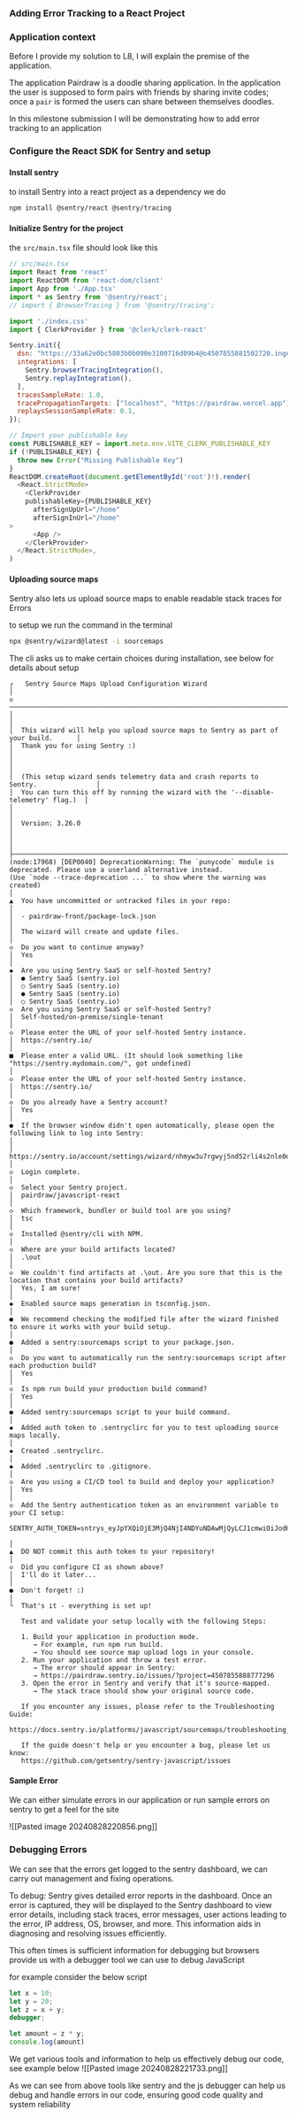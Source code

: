 ### Adding Error Tracking to a React Project

### Application context

Before I provide my solution to L8, I will explain the premise of the application.

The application Pairdraw is a doodle sharing application. In the application the user is supposed to form pairs with friends by sharing invite codes; once a `pair` is formed the users can share between themselves doodles.

In this milestone submission I will be demonstrating how to add error tracking to an application
### Configure the React SDK for Sentry and setup

#### Install sentry

to install Sentry into a react project as a dependency we do 

```bash
npm install @sentry/react @sentry/tracing
```
#### Initialize Sentry for the project

the `src/main.tsx` file should look like this

```jsx
// src/main.tsx
import React from 'react'
import ReactDOM from 'react-dom/client'
import App from './App.tsx'
import * as Sentry from '@sentry/react';
// import { BrowserTracing } from '@sentry/tracing';

import './index.css'
import { ClerkProvider } from '@clerk/clerk-react'

Sentry.init({
  dsn: "https://33a62e0bc5803b0b090e3100716d09b4@o4507855881502720.ingest.de.sentry.io/4507855888777296",
  integrations: [
    Sentry.browserTracingIntegration(),
    Sentry.replayIntegration(),
  ],
  tracesSampleRate: 1.0,
  tracePropagationTargets: ["localhost", "https://pairdraw.vercel.app"],
  replaysSessionSampleRate: 0.1,
});

// Import your publishable key
const PUBLISHABLE_KEY = import.meta.env.VITE_CLERK_PUBLISHABLE_KEY
if (!PUBLISHABLE_KEY) {
  throw new Error("Missing Publishable Key")
}
ReactDOM.createRoot(document.getElementById('root')!).render(
  <React.StrictMode>
    <ClerkProvider
    publishableKey={PUBLISHABLE_KEY}
      afterSignUpUrl="/home"
      afterSignInUrl="/home"
>
      <App />
    </ClerkProvider>
  </React.StrictMode>,
)
```

#### Uploading source maps

Sentry also lets us upload source maps to enable readable stack traces for Errors

to setup we run the command in the terminal

```bash
npx @sentry/wizard@latest -i sourcemaps
```

The cli asks us to make certain choices during installation, see below for details about setup

```
┌   Sentry Source Maps Upload Configuration Wizard 
│
◇   ──────────────────────────────────────────────────────────────────────────────────╮
│                                                                                     │
│  This wizard will help you upload source maps to Sentry as part of your build.      │
│  Thank you for using Sentry :)                                                      │
│                                                                                     │
│  (This setup wizard sends telemetry data and crash reports to Sentry.               │
│  You can turn this off by running the wizard with the '--disable-telemetry' flag.)  │
│                                                                                     │
│  Version: 3.26.0                                                                    │
│                                                                                     │
├─────────────────────────────────────────────────────────────────────────────────────╯
(node:17968) [DEP0040] DeprecationWarning: The `punycode` module is deprecated. Please use a userland alternative instead.
(Use `node --trace-deprecation ...` to show where the warning was created)
│
▲  You have uncommitted or untracked files in your repo:
│
│  - pairdraw-front/package-lock.json
│
│  The wizard will create and update files.
│
◇  Do you want to continue anyway?
│  Yes
│
◆  Are you using Sentry SaaS or self-hosted Sentry?
│  ● Sentry SaaS (sentry.io)
│  ○ Sentry SaaS (sentry.io)
│  ● Sentry SaaS (sentry.io)
│  ○ Sentry SaaS (sentry.io)
◇  Are you using Sentry SaaS or self-hosted Sentry?
│  Self-hosted/on-premise/single-tenant
│
◇  Please enter the URL of your self-hosted Sentry instance.
│  https://sentry.io/
│
■  Please enter a valid URL. (It should look something like "https://sentry.mydomain.com/", got undefined)
│
◇  Please enter the URL of your self-hosted Sentry instance.
│  https://sentry.io/
│
◇  Do you already have a Sentry account?
│  Yes
│
●  If the browser window didn't open automatically, please open the following link to log into Sentry:
│  
│  https://sentry.io/account/settings/wizard/nhmyw3u7rgwyj5nd52rli4s2nle0d2woi1flvgh41pz14xb6m9e2kp3b0m2a9gv9/
│
◇  Login complete.
│
◇  Select your Sentry project.
│  pairdraw/javascript-react
│
◇  Which framework, bundler or build tool are you using?
│  tsc
│
◇  Installed @sentry/cli with NPM.
│
◇  Where are your build artifacts located?
│  .\out
│
◇  We couldn't find artifacts at .\out. Are you sure that this is the location that contains your build artifacts?
│  Yes, I am sure!
│
◆  Enabled source maps generation in tsconfig.json.
│
●  We recommend checking the modified file after the wizard finished to ensure it works with your build setup.
│
●  Added a sentry:sourcemaps script to your package.json.
│
◇  Do you want to automatically run the sentry:sourcemaps script after each production build?
│  Yes
│
◇  Is npm run build your production build command?
│  Yes
│
●  Added sentry:sourcemaps script to your build command.
│
◆  Added auth token to .sentryclirc for you to test uploading source maps locally.
│
◆  Created .sentryclirc.
│
◆  Added .sentryclirc to .gitignore.
│
◇  Are you using a CI/CD tool to build and deploy your application?
│  Yes
│
◇  Add the Sentry authentication token as an environment variable to your CI setup:

SENTRY_AUTH_TOKEN=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

│
▲  DO NOT commit this auth token to your repository!
│
◇  Did you configure CI as shown above?
│  I'll do it later...
│
●  Don't forget! :)
│
└  That's it - everything is set up!

   Test and validate your setup locally with the following Steps:

   1. Build your application in production mode.
      → For example, run npm run build.
      → You should see source map upload logs in your console.
   2. Run your application and throw a test error.
      → The error should appear in Sentry:
      → https://pairdraw.sentry.io/issues/?project=4507855888777296
   3. Open the error in Sentry and verify that it's source-mapped.
      → The stack trace should show your original source code.

   If you encounter any issues, please refer to the Troubleshooting Guide:
   https://docs.sentry.io/platforms/javascript/sourcemaps/troubleshooting_js

   If the guide doesn't help or you encounter a bug, please let us know:
   https://github.com/getsentry/sentry-javascript/issues
```

#### Sample Error

We can either simulate errors in our application or run sample errors on sentry to get a feel for the site

![[Pasted image 20240828220856.png]]

### Debugging Errors

We can see that the errors get logged to the sentry dashboard, we can carry out management and fixing operations.

To debug: Sentry gives detailed error reports in the dashboard. Once an error is captured, they will be displayed to the Sentry dashboard to view error details, including stack traces, error messages, user actions leading to the error, IP address, OS, browser, and more. This information aids in diagnosing and resolving issues efficiently.

This often times is sufficient information for debugging but browsers provide us with a debugger tool we can use to debug JavaScript

for example consider the below script

```js
let x = 10;
let y = 20;
let z = x + y;
debugger;

let amount = z * y;
console.log(amount)
```

We get various tools and information to help us effectively debug our code, see example below
![[Pasted image 20240828221733.png]]

As we can see from above tools like sentry and the js debugger can help us debug and handle errors in our code, ensuring good code quality and system reliability

